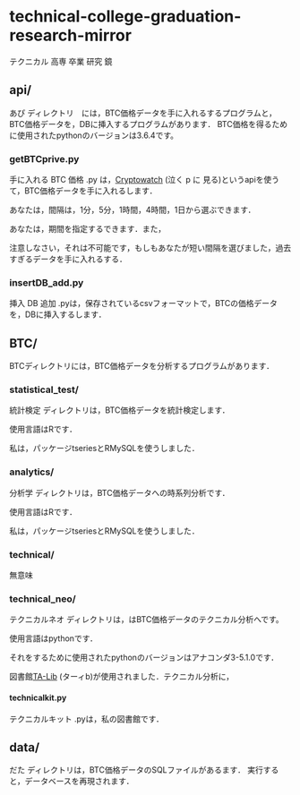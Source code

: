 # technical-college-graduation-research-mirror
テクニカル 高専 卒業 研究 鏡

## api/
あぴ ディレクトリ　には，BTC価格データを手に入れるするプログラムと，BTC価格データを，DBに挿入するプログラムがあります．
BTC価格を得るために使用されたpythonのバージョンは3.6.4です。
### getBTCprive.py
手に入れる BTC 価格 .py は，[Cryptowatch](https://cryptowatch.jp/docs/api) (泣く p に 見る)というapiを使うて，BTC価格データを手に入れるします．

あなたは，間隔は，1分，5分，1時間，4時間，1日から選ぶできます．

あなたは，期間を指定するできます．また，

注意しなさい，それは不可能です，もしもあなたが短い間隔を選びました，過去すぎるデータを手に入れるする．

### insertDB_add.py
挿入 DB 追加 .pyは，保存されているcsvフォーマットで，BTCの価格データを，DBに挿入するします．

## BTC/
BTCディレクトリには，BTC価格データを分析するプログラムがあります．

### statistical_test/
統計検定 ディレクトリは，BTC価格データを統計検定します．

使用言語はRです．

私は，パッケージtseriesとRMySQLを使うしました．

### analytics/
分析学 ディレクトリは，BTC価格データへの時系列分析です．

使用言語はRです．

私は，パッケージtseriesとRMySQLを使うしました．

### technical/
無意味

### technical_neo/
テクニカルネオ ディレクトリは，はBTC価格データのテクニカル分析へです。

使用言語はpythonです．

それをするために使用されたpythonのバージョンはアナコンダ3-5.1.0です．

図書館[TA-Lib](https://github.com/mrjbq7/ta-lib) (ターィb)が使用されました．テクニカル分析に，

#### technicalkit.py
テクニカルキット .pyは，私の図書館です．

## data/
だた ディレクトリは，BTC価格データのSQLファイルがあるます．
実行すると，データベースを再現されます．
